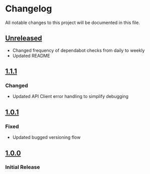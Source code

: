 # Changelog

All notable changes to this project will be documented in this file.

## [Unreleased]

- Changed frequency of dependabot checks from daily to weekly
- Updated README

## [1.1.1]

### Changed

- Updated API Client error handling to simplify debugging

## [1.0.1]

### Fixed

- Updated bugged versioning flow

## [1.0.0]

### Initial Release

[Unreleased]: https://github.com/joeyagreco/sleeper/compare/v1.1.1...HEAD

[1.1.1]: https://github.com/joeyagreco/sleeper/compare/v1.0.1...v1.1.1

[1.0.1]: https://github.com/joeyagreco/sleeper/compare/v1.0.0...v1.0.1

[1.0.0]: https://github.com/joeyagreco/sleeper/releases/tag/v1.0.0
